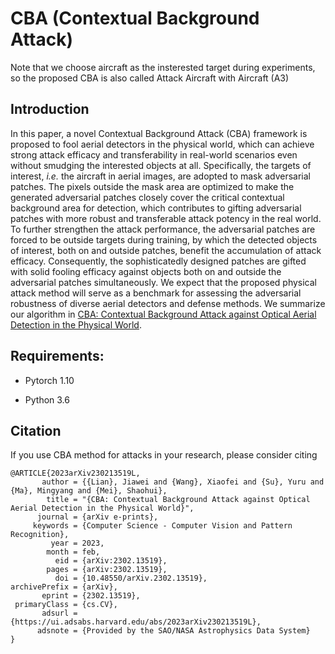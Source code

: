 # CBA (Contextual Background Attack)

Note that we choose aircraft as the insterested target during experiments, so the proposed CBA is also called Attack Aircraft with Aircraft (A3)

## Introduction

In this paper, a novel Contextual Background Attack (CBA) framework is proposed to fool aerial detectors in the physical world, which can achieve strong attack efficacy and transferability in real-world scenarios even without smudging the interested objects at all. Specifically, the targets of interest, *i.e.* the aircraft in aerial images, are adopted to mask adversarial patches. The pixels outside the mask area are optimized to make the generated adversarial patches closely cover the critical contextual background area for detection, which contributes to gifting adversarial patches with more robust and transferable attack potency in the real world. To further strengthen the attack performance, the adversarial patches are forced to be outside targets during training, by which the detected objects of interest, both on and outside patches, benefit the accumulation of attack efficacy. Consequently, the sophisticatedly designed patches are gifted with solid fooling efficacy against objects both on and outside the adversarial patches simultaneously. We expect that the proposed physical attack method will serve as a benchmark for assessing the adversarial robustness of diverse aerial detectors and defense methods. We summarize our algorithm in [CBA: Contextual Background Attack against Optical Aerial Detection in the Physical World](https://arxiv.org/pdf/2302.13519.pdf).

## Requirements:

* Pytorch 1.10

* Python 3.6

## Citation

If you use CBA method for attacks in your research, please consider citing

```
@ARTICLE{2023arXiv230213519L,
       author = {{Lian}, Jiawei and {Wang}, Xiaofei and {Su}, Yuru and {Ma}, Mingyang and {Mei}, Shaohui},
        title = "{CBA: Contextual Background Attack against Optical Aerial Detection in the Physical World}",
      journal = {arXiv e-prints},
     keywords = {Computer Science - Computer Vision and Pattern Recognition},
         year = 2023,
        month = feb,
          eid = {arXiv:2302.13519},
        pages = {arXiv:2302.13519},
          doi = {10.48550/arXiv.2302.13519},
archivePrefix = {arXiv},
       eprint = {2302.13519},
 primaryClass = {cs.CV},
       adsurl = {https://ui.adsabs.harvard.edu/abs/2023arXiv230213519L},
      adsnote = {Provided by the SAO/NASA Astrophysics Data System}
}
```
